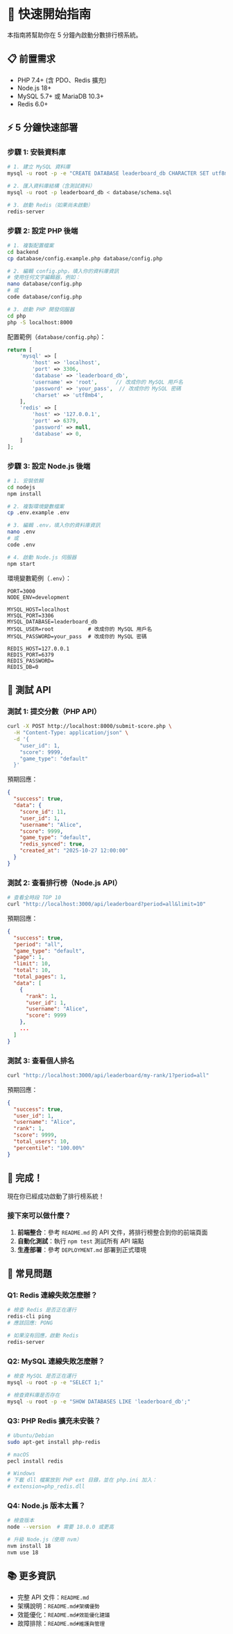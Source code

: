 # 🚀 快速開始指南

本指南將幫助你在 5 分鐘內啟動分數排行榜系統。

## 📋 前置需求

- PHP 7.4+ (含 PDO、Redis 擴充)
- Node.js 18+
- MySQL 5.7+ 或 MariaDB 10.3+
- Redis 6.0+

## ⚡ 5 分鐘快速部署

### 步驟 1: 安裝資料庫

```bash
# 1. 建立 MySQL 資料庫
mysql -u root -p -e "CREATE DATABASE leaderboard_db CHARACTER SET utf8mb4 COLLATE utf8mb4_unicode_ci;"

# 2. 匯入資料庫結構（含測試資料）
mysql -u root -p leaderboard_db < database/schema.sql

# 3. 啟動 Redis（如果尚未啟動）
redis-server
```

### 步驟 2: 設定 PHP 後端

```bash
# 1. 複製配置檔案
cd backend
cp database/config.example.php database/config.php

# 2. 編輯 config.php，填入你的資料庫資訊
# 使用任何文字編輯器，例如：
nano database/config.php
# 或
code database/config.php

# 3. 啟動 PHP 開發伺服器
cd php
php -S localhost:8000
```

配置範例（`database/config.php`）：
```php
return [
    'mysql' => [
        'host' => 'localhost',
        'port' => 3306,
        'database' => 'leaderboard_db',
        'username' => 'root',      // 改成你的 MySQL 用戶名
        'password' => 'your_pass',  // 改成你的 MySQL 密碼
        'charset' => 'utf8mb4',
    ],
    'redis' => [
        'host' => '127.0.0.1',
        'port' => 6379,
        'password' => null,
        'database' => 0,
    ]
];
```

### 步驟 3: 設定 Node.js 後端

```bash
# 1. 安裝依賴
cd nodejs
npm install

# 2. 複製環境變數檔案
cp .env.example .env

# 3. 編輯 .env，填入你的資料庫資訊
nano .env
# 或
code .env

# 4. 啟動 Node.js 伺服器
npm start
```

環境變數範例（`.env`）：
```env
PORT=3000
NODE_ENV=development

MYSQL_HOST=localhost
MYSQL_PORT=3306
MYSQL_DATABASE=leaderboard_db
MYSQL_USER=root           # 改成你的 MySQL 用戶名
MYSQL_PASSWORD=your_pass  # 改成你的 MySQL 密碼

REDIS_HOST=127.0.0.1
REDIS_PORT=6379
REDIS_PASSWORD=
REDIS_DB=0
```

## 🧪 測試 API

### 測試 1: 提交分數（PHP API）

```bash
curl -X POST http://localhost:8000/submit-score.php \
  -H "Content-Type: application/json" \
  -d '{
    "user_id": 1,
    "score": 9999,
    "game_type": "default"
  }'
```

預期回應：
```json
{
  "success": true,
  "data": {
    "score_id": 11,
    "user_id": 1,
    "username": "Alice",
    "score": 9999,
    "game_type": "default",
    "redis_synced": true,
    "created_at": "2025-10-27 12:00:00"
  }
}
```

### 測試 2: 查看排行榜（Node.js API）

```bash
# 查看全時段 TOP 10
curl "http://localhost:3000/api/leaderboard?period=all&limit=10"
```

預期回應：
```json
{
  "success": true,
  "period": "all",
  "game_type": "default",
  "page": 1,
  "limit": 10,
  "total": 10,
  "total_pages": 1,
  "data": [
    {
      "rank": 1,
      "user_id": 1,
      "username": "Alice",
      "score": 9999
    },
    ...
  ]
}
```

### 測試 3: 查看個人排名

```bash
curl "http://localhost:3000/api/leaderboard/my-rank/1?period=all"
```

預期回應：
```json
{
  "success": true,
  "user_id": 1,
  "username": "Alice",
  "rank": 1,
  "score": 9999,
  "total_users": 10,
  "percentile": "100.00%"
}
```

## 🎉 完成！

現在你已經成功啟動了排行榜系統！

### 接下來可以做什麼？

1. **前端整合**：參考 `README.md` 的 API 文件，將排行榜整合到你的前端頁面
2. **自動化測試**：執行 `npm test` 測試所有 API 端點
3. **生產部署**：參考 `DEPLOYMENT.md` 部署到正式環境

## 🔧 常見問題

### Q1: Redis 連線失敗怎麼辦？

```bash
# 檢查 Redis 是否正在運行
redis-cli ping
# 應該回應: PONG

# 如果沒有回應，啟動 Redis
redis-server
```

### Q2: MySQL 連線失敗怎麼辦？

```bash
# 檢查 MySQL 是否正在運行
mysql -u root -p -e "SELECT 1;"

# 檢查資料庫是否存在
mysql -u root -p -e "SHOW DATABASES LIKE 'leaderboard_db';"
```

### Q3: PHP Redis 擴充未安裝？

```bash
# Ubuntu/Debian
sudo apt-get install php-redis

# macOS
pecl install redis

# Windows
# 下載 dll 檔案放到 PHP ext 目錄，並在 php.ini 加入：
# extension=php_redis.dll
```

### Q4: Node.js 版本太舊？

```bash
# 檢查版本
node --version  # 需要 18.0.0 或更高

# 升級 Node.js（使用 nvm）
nvm install 18
nvm use 18
```

## 📚 更多資訊

- 完整 API 文件：`README.md`
- 架構說明：`README.md#架構優勢`
- 效能優化：`README.md#效能優化建議`
- 故障排除：`README.md#維護與管理`
